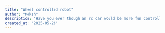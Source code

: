 ```yaml
---
title: "Wheel controlled robot"
author: "Moksh"
description: "Have you ever though an rc car would be more fun controlled by a steering wheel, yeah me too. Creating a zero 2 w powered car that is controlled by a steering wheel will make your weekends better"
created_at: "2025-05-26"
---
```

